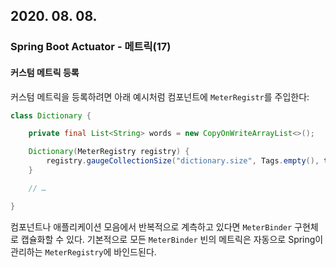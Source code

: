 ## 2020. 08. 08.

### Spring Boot Actuator - 메트릭(17)

#### 커스텀 메트릭 등록

커스텀 메트릭을 등록하려면 아래 예시처럼 컴포넌트에 `MeterRegistr`를 주입한다:

```java
class Dictionary {

    private final List<String> words = new CopyOnWriteArrayList<>();

    Dictionary(MeterRegistry registry) {
        registry.gaugeCollectionSize("dictionary.size", Tags.empty(), this.words);
    }

    // …

}
```

컴포넌트나 애플리케이션 모음에서 반복적으로 계측하고 있다면 `MeterBinder` 구현체로 캡슐화할 수 있다. 기본적으로 모든 `MeterBinder` 빈의 메트릭은 자동으로 Spring이 관리하는 `MeterRegistry`에 바인드된다.

